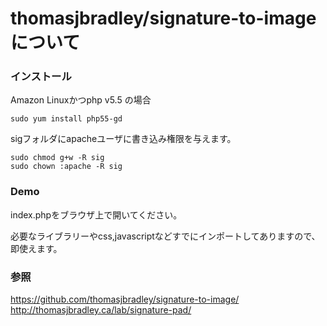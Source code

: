 # thomasjbradley/signature-to-imageについて

### インストール
Amazon Linuxかつphp v5.5 の場合

```
sudo yum install php55-gd
```

sigフォルダにapacheユーザに書き込み権限を与えます。
```
sudo chmod g+w -R sig
sudo chown :apache -R sig
```

### Demo
index.phpをブラウザ上で開いてください。

必要なライブラリーやcss,javascriptなどすでにインポートしてありますので、即使えます。

### 参照
https://github.com/thomasjbradley/signature-to-image/
http://thomasjbradley.ca/lab/signature-pad/
